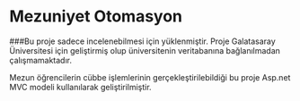 # Mezuniyet Otomasyon

###Bu proje sadece incelenebilmesi için yüklenmiştir. 
Proje Galatasaray Üniversitesi için geliştirmiş olup üniversitenin veritabanına bağlanılmadan çalışmamaktadır.

Mezun öğrencilerin cübbe işlemlerinin gerçekleştirilebildiği bu proje Asp.net MVC modeli kullanılarak geliştirilmiştir.

